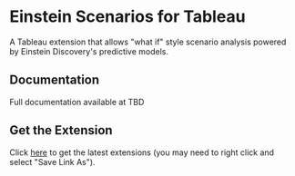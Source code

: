 # Einstein Scenarios for Tableau

A Tableau extension that allows "what if" style scenario analysis powered by Einstein Discovery's predictive models.

## Documentation

Full documentation available at TBD

## Get the Extension

Click [here](https://github.com/jhegele/tab-einstein-scenarios/raw/master/trex/tableau-einstein-scenarios.trex) to get the latest extensions (you may need to right click and select "Save Link As").

